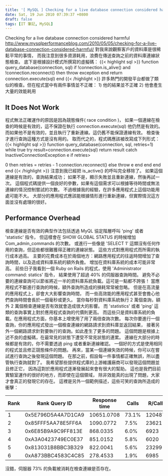 ```yaml
---
title: '[ MySQL ] Checking for a live database connection considered harmful'
date: Sat, 19 Jun 2010 07:39:37 +0800
draft: false
tags: [IT 筆記, MySQL]
---
```


Checking for a live database connection considered harmful http://www.mysqlperformanceblog.com/2010/05/05/checking-for-a-live-database-connection-considered-harmful/ 對我來說觀察客戶的資料庫是很稀鬆平常的事情， 而我注意到很多資源耗用，浪費在傳送查詢之前的資料庫連線狀態檢查。 底下是根據設計模式所撰寫的虛擬碼： {{< highlight sql >}} function query_database(connection, sql) if !connection.is_alive() and !connection.reconnect() then throw exception end return connection.execute(sql) end</pre>
{{< /highlight >}}
 許多熱門的開發平台都做了類似的檢查。但在程式當中有兩件事情並不正確： 1) 他的結果並不正確 2) 他會產生大量的效能耗用

It Does Not Work
----------------

程式無法正確運作的原因是因為競態條件( race condition )， 如果一個連線在檢查的時候是有效的，這不保證在執行 connection.execute(sql) 他仍然是有效的。 而如果他不是有效的，並且執行了重新連線。這仍舊不能保證連線有效。 檢查後才進行查詢這種方式是沒有用的。 取而代之的，程式碼應該被改寫成下列形式： {{< highlight sql >}} function query_database(connection, sql, retries=1) while true try result=connection.execute(sql) return result catch InactiveConnectionException e if retries&gt;

0 then retries = retries - 1 connection.reconnect() else throw e end end end end
{{< /highlight >}}
 注意到我已經把 is_active() 的呼叫完全移除了。 如果這個連線是有效的，查詢結果成功； 如果不是，顯示失敗並且重新連線，然後再試一次。 這個程式碼提供一個良好的參數，如果有這個需求可以根據等待時間或無法連線的情況控制嘗試的次數。 不過根據我的經驗，在許多應用程式上這個功能用處可能不大。 大部分的應用程式應該能根據情形進行重新連線，但實際情況這方面並沒有處理的很好。

Performance Overhead
--------------------

檢查連線是否有效的典型作法包括透過 MyQL 協定階層呼叫 'ping' 或者 'statistic' 指令， 但這樣會在 SHOW GLOBAL STATUS 的時候增加 Com_admin_commands 的次數。 或進行一些像是 'SELECT 1' 這類沒有任何作用的查詢，但這些都很難獲得正確的連線狀態。 這些方式對應用程式而所需的執行成本過高。 主要的花費成本在於兩個地方：網路應用程式的往返時間增加了查詢時間，以及造成資料庫系統的額外負擔。 增加在資料庫系統的成本可能非常高。 前些日子我看到一個 Ruby on Rails 的程式，使用 'Administrator command: statics' 指令， 結果使用了超過 40% 的伺服器查詢時間。 避免不必要的連線查詢可以節省將近一半的資料庫系統負載。這可是一點都不誇張！ 當應用程式不斷進行查詢的時候，額外查詢所造成的損耗常常被忽略。 但是在高流量的應用程式上，卻會大大影響查詢時間， 而一些高效能的應用程式甚至會擔心他們查詢時間會長於一個毫秒或更久。 當你每秒對資料庫系統執行 2 萬個查詢，額外 2 萬個檢查連線是否有效就會造成很大的影響。 而 'statistics' 或者 'ping' 這類的查詢事實上對於應用程式查詢的代價則更高。 而這些只是資料庫系統的負載。在應用程式方面，你基本上增使用了用了兩倍查詢次數。 每次你要進行一個查詢，你的應用程式發出一個檢查連線的網路請求到資料庫並返回結果， 接著另外一個網路請求針對要執行的查詢。如此產生了更多的問題。 這個問題是根據上述不良的虛擬碼，在最常見的狀態下遭受不常見狀態的連累。 連線在大部分的時候都是有效的，你不需要透過 ping 或者重新連線確認。 一個好的方式是使用相同的程式並且修正競態條件的問題。 再來，當某一個連線失效的時候，你可以在嘗試進行查詢之後發現這個問題。 在那之前，假設每一件事情都正確無誤，所以盡管執行查詢就對了。 我希望那些提供程式庫的上游維護廠商可以發現這個問題並且修正它， 因為這對於應用程式逐漸發展起來會有很大的幫助。 這也是我們目前實驗室運作的很好的地方，而即使在這個領域， 除非效能真的出現了問題，大家才會真正的發現它的存在。 這裡是另外一個範例描述，這些可笑的查詢所造成的衝擊：

| Rank | Rank Query ID | Response time | Calls | R/Call | Item |
|------|---------------|---------------|-------|--------|------|
|1 | 0x5E796D5A4A7D1CA9 | 10651.0708 | 73.1% | 120487 | 0.0884 | ADMIN STATISTICS |
|2 | 0x85FFF5AA78E5FF6A |  1090.0772 |  7.5% |  23621 | 0.0461 | BEGIN |
|3 | 0x6E85B9A9C9FF813E |   868.0335 |  6.0% |   6923 | 0.1254 | UPDATE scores |
|4 | 0xA3A0423749EC0E37 |   851.0152 |  5.8% |   6020 | 0.1414 | UPDATE user_datas |
|5 | 0x813031B8BBC3B329 |   822.0041 |  5.6% |  23299 | 0.0353 | COMMIT |
|6 | 0xA873BBC4583C4C85 |   278.4533 |  1.9% |   6985 | 0.0399 | SELECT users user_devices |


沒錯，伺服器 73% 的負載被消耗在檢查連線是否存在。